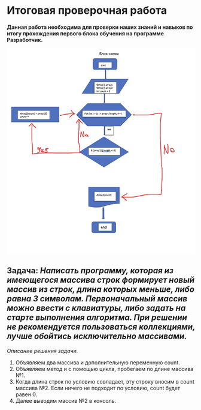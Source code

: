 # Итоговая проверочная работа
 **Данная работа необходимa для проверки наших знаний и навыков по итогу прохождения первого блока обучения на программе Разработчик.**

 ![](blok.png)
## Задача: *Написать программу, которая из имеющегося массива строк формирует новый массив из строк, длина которых меньше, либо равна 3 символам. Первоначальный массив можно ввести с клавиатуры, либо задать на старте выполнения алгоритма. При решении не рекомендуется пользоваться коллекциями, лучше обойтись исключительно массивами.*

*Описание решения задачи.*

1. Объявляем два массива и дополнительную переменную count.
2. Объявляем метод и с помощью цикла, пробегаем по длине массива №1.
3. Когда длина строк по условию совпадает, эту строку вносим в count массива №2. Если ничего не подходит по условию, count будет равен 0.
4. Далее выводим массив №2 в консоль.
